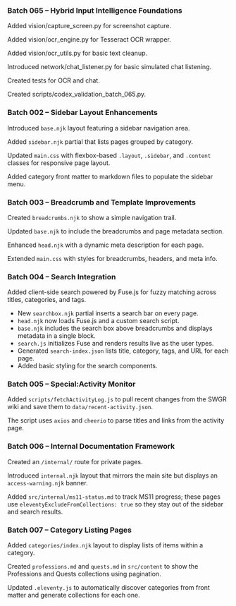 ### Batch 065 – Hybrid Input Intelligence Foundations

Added vision/capture_screen.py for screenshot capture.

Added vision/ocr_engine.py for Tesseract OCR wrapper.

Added vision/ocr_utils.py for basic text cleanup.

Introduced network/chat_listener.py for basic simulated chat listening.

Created tests for OCR and chat.

Created scripts/codex_validation_batch_065.py.

### Batch 002 – Sidebar Layout Enhancements

Introduced `base.njk` layout featuring a sidebar navigation area.

Added `sidebar.njk` partial that lists pages grouped by category.

Updated `main.css` with flexbox-based `.layout`, `.sidebar`, and `.content` classes for responsive page layout.

Added category front matter to markdown files to populate the sidebar menu.

### Batch 003 – Breadcrumb and Template Improvements

Created `breadcrumbs.njk` to show a simple navigation trail.

Updated `base.njk` to include the breadcrumbs and page metadata section.

Enhanced `head.njk` with a dynamic meta description for each page.

Extended `main.css` with styles for breadcrumbs, headers, and meta info.

### Batch 004 – Search Integration

Added client-side search powered by Fuse.js for fuzzy matching across titles, categories, and tags.

- New `searchbox.njk` partial inserts a search bar on every page.
- `head.njk` now loads Fuse.js and a custom search script.
- `base.njk` includes the search box above breadcrumbs and displays metadata in a single block.
- `search.js` initializes Fuse and renders results live as the user types.
- Generated `search-index.json` lists title, category, tags, and URL for each page.
- Added basic styling for the search components.

### Batch 005 – Special:Activity Monitor

Added `scripts/fetchActivityLog.js` to pull recent changes from the SWGR wiki and save them to `data/recent-activity.json`.

The script uses `axios` and `cheerio` to parse titles and links from the activity page.

### Batch 006 – Internal Documentation Framework

Created an `/internal/` route for private pages.

Introduced `internal.njk` layout that mirrors the main site but displays an `access-warning.njk` banner.

Added `src/internal/ms11-status.md` to track MS11 progress; these pages use `eleventyExcludeFromCollections: true` so they stay out of the sidebar and search results.

### Batch 007 – Category Listing Pages

Added `categories/index.njk` layout to display lists of items within a category.

Created `professions.md` and `quests.md` in `src/content` to show the Professions and Quests collections using pagination.

Updated `.eleventy.js` to automatically discover categories from front matter and generate collections for each one.
